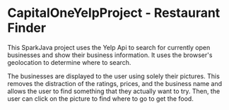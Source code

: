 # CapitalOneYelpProject - Restaurant Finder

This SparkJava project uses the Yelp Api to search for currently open businesses and show their business information.
It uses the browser's geolocation to determine where to search.

The businesses are displayed to the user using solely their pictures. This removes the distraction of the ratings,
prices, and the business name and allows the user to find something that they actually want to try. Then, the user
can click on the picture to find where to go to get the food.
